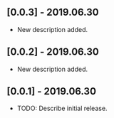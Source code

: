 ## [0.0.3] - 2019.06.30

* New description added.

## [0.0.2] - 2019.06.30

* New description added.

## [0.0.1] - 2019.06.30

* TODO: Describe initial release.
